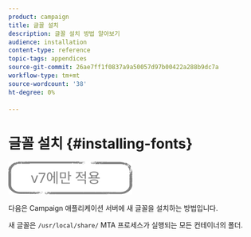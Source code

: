 ```yaml
---
product: campaign
title: 글꼴 설치
description: 글꼴 설치 방법 알아보기
audience: installation
content-type: reference
topic-tags: appendices
source-git-commit: 26ae7ff1f0837a9a50057d97b00422a288b9dc7a
workflow-type: tm+mt
source-wordcount: '38'
ht-degree: 0%

---
```


# 글꼴 설치 {#installing-fonts}

![](../../assets/v7-only.svg)

다음은 Campaign 애플리케이션 서버에 새 글꼴을 설치하는 방법입니다.

새 글꼴은 `/usr/local/share/` MTA 프로세스가 실행되는 모든 컨테이너의 폴더.
